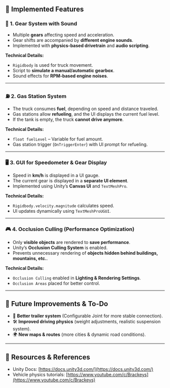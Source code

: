 ## 📌 Implemented Features
 
### 🔧 **1. Gear System with Sound**
- Multiple **gears** affecting speed and acceleration.
- Gear shifts are accompanied by **different engine sounds**.
- Implemented with **physics-based drivetrain** and **audio scripting**.
 
**Technical Details:**
- `Rigidbody` is used for truck movement.
- Script to **simulate a manual/automatic gearbox**.
- Sound effects for **RPM-based engine noises**.
 
---
 
### ⛽ **2. Gas Station System**
- The truck consumes **fuel**, depending on speed and distance traveled.
- Gas stations allow **refueling**, and the UI displays the current fuel level.
- If the tank is empty, the truck **cannot drive anymore**.
 
**Technical Details:**
- `float fuelLevel` – Variable for fuel amount.
- Gas station trigger (`OnTriggerEnter`) with UI prompt for refueling.
 
---
 
### 🖥 **3. GUI for Speedometer & Gear Display**
- Speed in **km/h** is displayed in a UI gauge.
- The current gear is displayed in a **separate UI element**.
- Implemented using Unity’s **Canvas UI** and `TextMeshPro`.
 
**Technical Details:**
- `Rigidbody.velocity.magnitude` calculates speed.
- UI updates dynamically using `TextMeshProUGUI`.
 
---
 
### 🎮 **4. Occlusion Culling (Performance Optimization)**
- Only **visible objects** are rendered to **save performance**.
- Unity’s **Occlusion Culling System** is enabled.
- Prevents unnecessary rendering of **objects hidden behind buildings, mountains, etc.**.
 
**Technical Details:**
- `Occlusion Culling` enabled in **Lighting & Rendering Settings**.
- `Occlusion Areas` placed for better control.
 
---
 
## 📌 Future Improvements & To-Do
- 🛞 **Better trailer system** (Configurable Joint for more stable connection).
- 🛠 **Improved driving physics** (weight adjustments, realistic suspension system).
- 🌍 **New maps & routes** (more cities & dynamic road conditions).
 
---
 
## 🔗 Resources & References
- Unity Docs: [https://docs.unity3d.com/](https://docs.unity3d.com/)
- Vehicle physics tutorials: [https://www.youtube.com/c/Brackeys](https://www.youtube.com/c/Brackeys)
